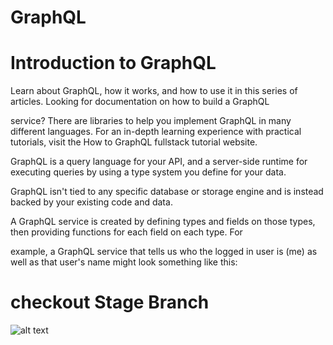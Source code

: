 # GraphQL

# Introduction to GraphQL

Learn about GraphQL, how it works, and how to use it in this series of articles. Looking for documentation on how to build a GraphQL

service? There are libraries to help you implement GraphQL in many different languages. For an in-depth learning experience with practical
tutorials, visit the How to GraphQL fullstack tutorial website.


GraphQL is a query language for your API, and a server-side runtime for executing queries by using a type system you define for your data.

GraphQL isn't tied to any specific database or storage engine and is instead backed by your existing code and data.


A GraphQL service is created by defining types and fields on those types, then providing functions for each field on each type. For

example, a GraphQL service that tells us who the logged in user is (me) as well as that user's name might look something like this:

# checkout Stage Branch

![alt text](https://venturebeat.com/wp-content/uploads/2019/06/4f44eef2-5673-43e5-808c-0e215a3855c9.png?fit=800%2C498&strip=all)

